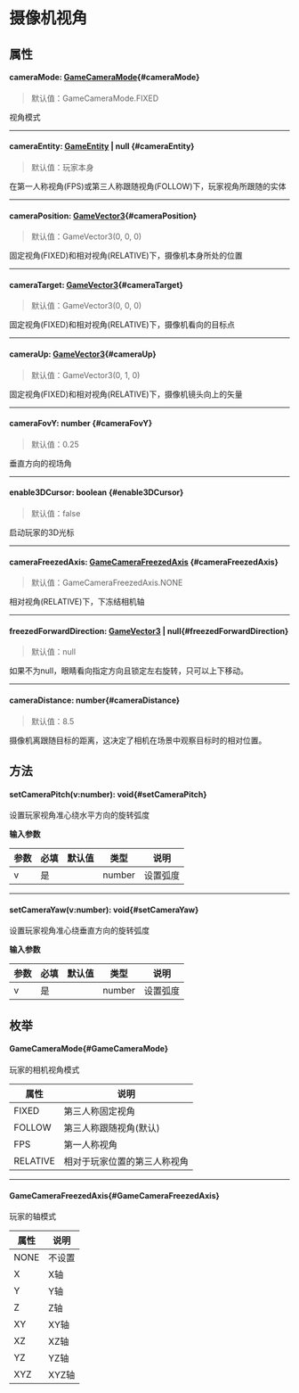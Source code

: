 <script setup>
import '/style.css'
</script>
# 摄像机视角
## 属性

#### <font id="API" />cameraMode<font id="Type">: [GameCameraMode](./camera#GameCameraMode)</font>{#cameraMode}
> 默认值：GameCameraMode.FIXED

视角模式


---


#### <font id="API" />cameraEntity<font id="Type">: [GameEntity](/GameEntity/) | null  </font>{#cameraEntity}
> 默认值：玩家本身

在第一人称视角(FPS)或第三人称跟随视角(FOLLOW)下，玩家视角所跟随的实体


---


#### <font id="API" />cameraPosition<font id="Type">: [GameVector3](/GameVector3/)</font>{#cameraPosition}
> 默认值：GameVector3(0, 0, 0)

固定视角(FIXED)和相对视角(RELATIVE)下，摄像机本身所处的位置


---

#### <font id="API" />cameraTarget<font id="Type">: [GameVector3](/GameVector3/)</font>{#cameraTarget}
> 默认值：GameVector3(0, 0, 0)

固定视角(FIXED)和相对视角(RELATIVE)下，摄像机看向的目标点


---
#### <font id="API" />cameraUp<font id="Type">: [GameVector3](/GameVector3/)</font>{#cameraUp}
> 默认值：GameVector3(0, 1, 0)

固定视角(FIXED)和相对视角(RELATIVE)下，摄像机镜头向上的矢量


---


#### <font id="API" />cameraFovY<font id="Type">: number </font>{#cameraFovY}
> 默认值：0.25

垂直方向的视场角


---


#### <font id="API" />enable3DCursor<font id="Type">: boolean </font>{#enable3DCursor}
> 默认值：false

启动玩家的3D光标


---


#### <font id="API" />cameraFreezedAxis<font id="Type">: [GameCameraFreezedAxis](./camera#GameCameraFreezedAxis) </font>{#cameraFreezedAxis}
> 默认值：GameCameraFreezedAxis.NONE

相对视角(RELATIVE)下，下冻结相机轴


---


#### <font id="API" />freezedForwardDirection<font id="Type">: [GameVector3](/GameVector3/) | null</font>{#freezedForwardDirection}
> 默认值：null

如果不为null，眼睛看向指定方向且锁定左右旋转，只可以上下移动。


---


#### <font id="API" />cameraDistance<font id="Type">: number</font>{#cameraDistance}
> 默认值：8.5

摄像机离跟随目标的距离，这决定了相机在场景中观察目标时的相对位置。



## 方法

#### <font id="API" />setCameraPitch(<font id="Type">v:number</font>)<font id="Type">:  void</font>{#setCameraPitch}
设置玩家视角准心绕水平方向的旋转弧度

**输入参数**

| **参数** | **必填** | **默认值** | **类型** | **说明** |
| --- | --- | --- | --- | --- |
| v | 是 | | number | 设置弧度 |



---


#### <font id="API" />setCameraYaw(<font id="Type">v:number</font>)<font id="Type">:  void</font>{#setCameraYaw}
设置玩家视角准心绕垂直方向的旋转弧度

**输入参数**

| **参数** | **必填** | **默认值** | **类型** | **说明** |
| --- | --- | --- | --- | --- |
| v | 是 | | number | 设置弧度 |






## 枚举

#### <font id="API" />GameCameraMode{#GameCameraMode}
玩家的相机视角模式

| **属性** | **说明** |
| --- | --- |
| FIXED | 第三人称固定视角 |
| FOLLOW | 第三人称跟随视角(默认) |
| FPS | 第一人称视角 |
| RELATIVE | 相对于玩家位置的第三人称视角 |



---


#### <font id="API" />GameCameraFreezedAxis{#GameCameraFreezedAxis}
玩家的轴模式

| **属性** | **说明** |
| --- | --- |
| NONE | 不设置 |
| X | X轴 |
| Y | Y轴 |
| Z | Z轴 |
| XY | XY轴 |
| XZ | XZ轴 |
| YZ | YZ轴 |
| XYZ | XYZ轴 |


